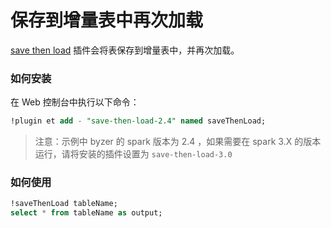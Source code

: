 # 保存到增量表中再次加载

[save then load](https://github.com/byzer-org/byzer-extension/tree/master/save-then-load)  插件会将表保存到增量表中，并再次加载。

### 如何安装

在 Web 控制台中执行以下命令：

```sql
!plugin et add - "save-then-load-2.4" named saveThenLoad;
```

> 注意：示例中 byzer 的 spark 版本为 2.4 ，如果需要在 spark 3.X 的版本运行，请将安装的插件设置为 `save-then-load-3.0`


### 如何使用

```sql
!saveThenLoad tableName;
select * from tableName as output;
```